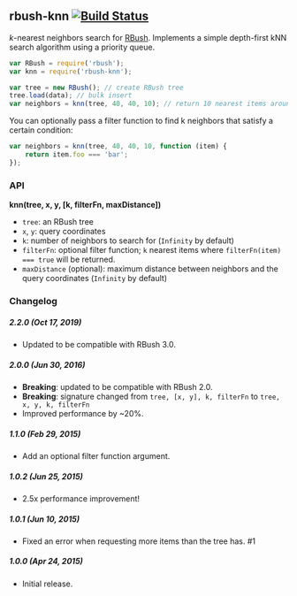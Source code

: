 ## rbush-knn [![Build Status](https://travis-ci.org/mourner/rbush-knn.svg?branch=master)](https://travis-ci.org/mourner/rbush-knn)

_k_-nearest neighbors search for [RBush](https://github.com/mourner/rbush).
Implements a simple depth-first kNN search algorithm using a priority queue.

```js
var RBush = require('rbush');
var knn = require('rbush-knn');

var tree = new RBush(); // create RBush tree
tree.load(data); // bulk insert
var neighbors = knn(tree, 40, 40, 10); // return 10 nearest items around point [40, 40]
```

You can optionally pass a filter function to find k neighbors that satisfy a certain condition:

```js
var neighbors = knn(tree, 40, 40, 10, function (item) {
    return item.foo === 'bar';
});
```

### API

**knn(tree, x, y, [k, filterFn, maxDistance])**

- `tree`: an RBush tree
- `x`, `y`: query coordinates
- `k`: number of neighbors to search for (`Infinity` by default)
- `filterFn`: optional filter function; `k` nearest items where `filterFn(item) === true` will be returned.
- `maxDistance` (optional): maximum distance between neighbors and the query coordinates (`Infinity` by default)

### Changelog

##### 2.2.0 (Oct 17, 2019)

- Updated to be compatible with RBush 3.0.

##### 2.0.0 (Jun 30, 2016)

- **Breaking**: updated to be compatible with RBush 2.0.
- **Breaking**: signature changed from `tree, [x, y], k, filterFn` to `tree, x, y, k, filterFn`
- Improved performance by ~20%.

##### 1.1.0 (Feb 29, 2015)

- Add an optional filter function argument.

##### 1.0.2 (Jun 25, 2015)

- 2.5x performance improvement!

##### 1.0.1 (Jun 10, 2015)

- Fixed an error when requesting more items than the tree has. #1

##### 1.0.0 (Apr 24, 2015)

- Initial release.
